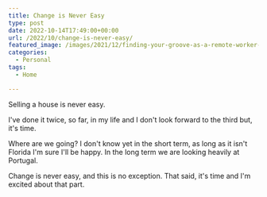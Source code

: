 ```yaml
---
title: Change is Never Easy
type: post
date: 2022-10-14T17:49:00+00:00
url: /2022/10/change-is-never-easy/
featured_image: /images/2021/12/finding-your-groove-as-a-remote-worker-on-vacation.jpeg
categories:
  - Personal
tags:
  - Home

---
```

Selling a house is never easy.

I've done it twice, so far, in my life and I don't look forward to the third but, it's time.

Where are we going? I don't know yet in the short term, as long as it isn't Florida I'm sure I'll be happy. In the long term we are looking heavily at Portugal.

Change is never easy, and this is no exception. That said, it's time and I'm excited about that part.